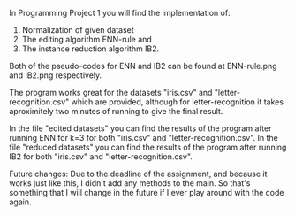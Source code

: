 In Programming Project 1 you will find the implementation of: 
  1. Normalization of given dataset
  2. The editing algorithm ENN-rule and 
  3. The instance reduction algorithm IB2. 
  
Both of the pseudo-codes for ENN and IB2 can be found at ENN-rule.png and IB2.png respectively. 

The program works great for the datasets "iris.csv" and "letter-recognition.csv" which are provided, although for letter-recognition it takes aproximitely two minutes of running to give the final result.

In the file "edited datasets" you can find the results of the program after running ENN for k=3 for both "iris.csv" and "letter-recognition.csv".
In the file "reduced datasets" you can find the results of the program after running ΙΒ2 for both "iris.csv" and "letter-recognition.csv".

Future changes: Due to the deadline of the assignment, and because it works just like this, I didn't add any methods to the main. So that's something that I will change in the future if I ever play around with the code again.
